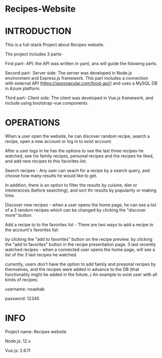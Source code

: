 # Recipes-Website

# INTRODUCTION
This is a full-stack Project about Recipes website.

The project includes 3 parts-

First part- API: the API was written in yaml, ans will guide the folowing parts.

Second part- Server side: The server was developed in Node.js environment and Express.js framework. This part includes a connection with external API (https://spoonacular.com/food-api/) and uses a MySQL DB in Azure platform.

Third part- Client side: The client was developed in Vue.js framework, and include using bootstrap-vue components.

# OPERATIONS
When a user open the website, he can discover random recipe, search a recipe, open a new account or log in to exist account.

After a user logs in he has the options to see the last three recipes he watched, see his family recipes, personal recipes and the recipes he liked, and add new recipes to this favorites list.

Search recipes - Any user can seach for a recipe by a search query, and choose how many results he would like to get.

In addition, there is an option to filter the results by cuisine, diet or intolerances (before searching), and sort thr results by popularity or making time.

Discover new recipes - when a user opens the home page, he can see a list of a 3 random recipes which can be changed by clicking the "discover more" button.

Add a recipe to to the favorites list - There are two ways to add a recipe to the account's favorites list:

by clicking the "add to favorites" button on the recipe preview.
by clicking the "add to favorites" button in the recipe presentation page.
3 last recently watched recipes - when a connected user opens the home page, will see a list of the 3 last recipes he watched.

currently, users don't have the option to add family and presonal recipes by themselves, and the recipes were added in advance to the DB (that functionality might be added in the future..) An example to exist user with all kinds of recipes:

username: noashab

password: 12345

# INFO
Project name: Recipes website

Node.js: 12.x

Vue.js: 2.6.11
